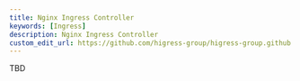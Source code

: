 ```yaml
---
title: Nginx Ingress Controller
keywords: [Ingress]
description: Nginx Ingress Controller 
custom_edit_url: https://github.com/higress-group/higress-group.github.io/blob/main/src/content/docs/latest/en/user/nginx-ingress-migrate.md
---
```



TBD
